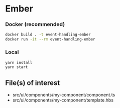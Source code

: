 # Ember

### Docker (recommended)
```bash
docker build . -t event-handling-ember
docker run -it --rm event-handling-ember
```

### Local
```bash
yarn install
yarn start
```

## File(s) of interest

- src/ui/components/my-component/component.ts
- src/ui/components/my-component/template.hbs

